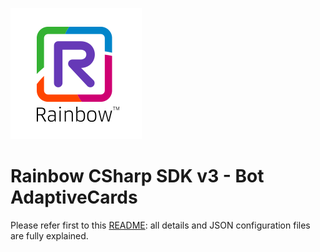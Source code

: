 ![Rainbow](./../../../logo_rainbow.png)

# Rainbow CSharp SDK v3 - Bot AdaptiveCards

Please refer first to this [README](../README.md): all details and JSON configuration files are fully explained.

